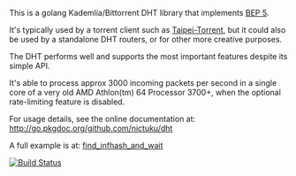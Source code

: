 This is a golang Kademlia/Bittorrent DHT library that implements [BEP
5](http://www.bittorrent.org/beps/bep_0005.html).

It's typically used by a torrent client such as
[Taipei-Torrent](http://github.com/nictuku/Taipei-Torrent), but it could also
be used by a standalone DHT routers, or for other more creative purposes.

The DHT performs well and supports the most important features despite its
simple API.

It's able to process approx 3000 incoming packets per second in a single core of
a very old AMD Athlon(tm) 64 Processor 3700+, when the optional rate-limiting
feature is disabled.

For usage details, see the online documentation at:
http://go.pkgdoc.org/github.com/nictuku/dht

A full example is at:
[find_infhash_and_wait](examples/find_infohash_and_wait/main.go)

[![Build Status](https://drone.io/github.com/nictuku/dht/status.png)](https://drone.io/github.com/nictuku/dht/latest)
